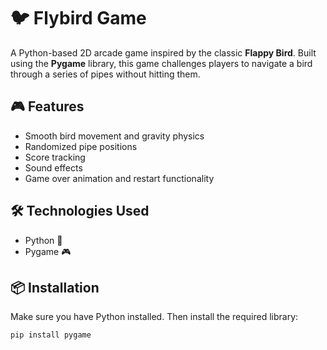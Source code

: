 # 🐦 Flybird Game

A Python-based 2D arcade game inspired by the classic **Flappy Bird**. Built using the **Pygame** library, this game challenges players to navigate a bird through a series of pipes without hitting them.

## 🎮 Features

- Smooth bird movement and gravity physics
- Randomized pipe positions
- Score tracking
- Sound effects
- Game over animation and restart functionality

## 🛠️ Technologies Used

- Python 🐍
- Pygame 🎮

## 📦 Installation

Make sure you have Python installed. Then install the required library:

```bash
pip install pygame
